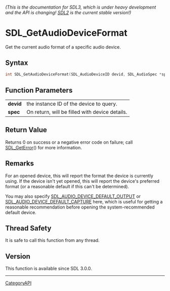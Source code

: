 ###### (This is the documentation for SDL3, which is under heavy development and the API is changing! [SDL2](https://wiki.libsdl.org/SDL2/) is the current stable version!)
# SDL_GetAudioDeviceFormat

Get the current audio format of a specific audio device.

## Syntax

```c
int SDL_GetAudioDeviceFormat(SDL_AudioDeviceID devid, SDL_AudioSpec *spec);

```

## Function Parameters

|               |                                                |
| ------------- | ---------------------------------------------- |
| **devid**     | the instance ID of the device to query.        |
| **spec**      | On return, will be filled with device details. |

## Return Value

Returns 0 on success or a negative error code on failure; call
[SDL_GetError](SDL_GetError)() for more information.

## Remarks

For an opened device, this will report the format the device is currently
using. If the device isn't yet opened, this will report the device's
preferred format (or a reasonable default if this can't be determined).

You may also specify
[SDL_AUDIO_DEVICE_DEFAULT_OUTPUT](SDL_AUDIO_DEVICE_DEFAULT_OUTPUT) or
[SDL_AUDIO_DEVICE_DEFAULT_CAPTURE](SDL_AUDIO_DEVICE_DEFAULT_CAPTURE) here,
which is useful for getting a reasonable recommendation before opening the
system-recommended default device.

## Thread Safety

It is safe to call this function from any thread.

## Version

This function is available since SDL 3.0.0.

----
[CategoryAPI](CategoryAPI)

